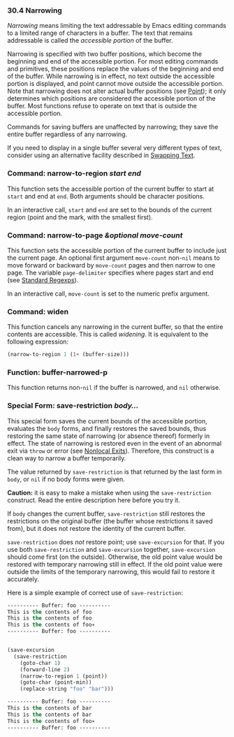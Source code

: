 

### 30.4 Narrowing

*Narrowing* means limiting the text addressable by Emacs editing commands to a limited range of characters in a buffer. The text that remains addressable is called the *accessible portion* of the buffer.

Narrowing is specified with two buffer positions, which become the beginning and end of the accessible portion. For most editing commands and primitives, these positions replace the values of the beginning and end of the buffer. While narrowing is in effect, no text outside the accessible portion is displayed, and point cannot move outside the accessible portion. Note that narrowing does not alter actual buffer positions (see [Point](Point.html)); it only determines which positions are considered the accessible portion of the buffer. Most functions refuse to operate on text that is outside the accessible portion.

Commands for saving buffers are unaffected by narrowing; they save the entire buffer regardless of any narrowing.

If you need to display in a single buffer several very different types of text, consider using an alternative facility described in [Swapping Text](Swapping-Text.html).

### Command: **narrow-to-region** *start end*

This function sets the accessible portion of the current buffer to start at `start` and end at `end`. Both arguments should be character positions.

In an interactive call, `start` and `end` are set to the bounds of the current region (point and the mark, with the smallest first).

### Command: **narrow-to-page** *\&optional move-count*

This function sets the accessible portion of the current buffer to include just the current page. An optional first argument `move-count` non-`nil` means to move forward or backward by `move-count` pages and then narrow to one page. The variable `page-delimiter` specifies where pages start and end (see [Standard Regexps](Standard-Regexps.html)).

In an interactive call, `move-count` is set to the numeric prefix argument.

### Command: **widen**

This function cancels any narrowing in the current buffer, so that the entire contents are accessible. This is called *widening*. It is equivalent to the following expression:

```lisp
(narrow-to-region 1 (1+ (buffer-size)))
```

### Function: **buffer-narrowed-p**

This function returns non-`nil` if the buffer is narrowed, and `nil` otherwise.

### Special Form: **save-restriction** *body…*

This special form saves the current bounds of the accessible portion, evaluates the `body` forms, and finally restores the saved bounds, thus restoring the same state of narrowing (or absence thereof) formerly in effect. The state of narrowing is restored even in the event of an abnormal exit via `throw` or error (see [Nonlocal Exits](Nonlocal-Exits.html)). Therefore, this construct is a clean way to narrow a buffer temporarily.

The value returned by `save-restriction` is that returned by the last form in `body`, or `nil` if no body forms were given.

**Caution:** it is easy to make a mistake when using the `save-restriction` construct. Read the entire description here before you try it.

If `body` changes the current buffer, `save-restriction` still restores the restrictions on the original buffer (the buffer whose restrictions it saved from), but it does not restore the identity of the current buffer.

`save-restriction` does *not* restore point; use `save-excursion` for that. If you use both `save-restriction` and `save-excursion` together, `save-excursion` should come first (on the outside). Otherwise, the old point value would be restored with temporary narrowing still in effect. If the old point value were outside the limits of the temporary narrowing, this would fail to restore it accurately.

Here is a simple example of correct use of `save-restriction`:

```lisp
---------- Buffer: foo ----------
This is the contents of foo
This is the contents of foo
This is the contents of foo∗
---------- Buffer: foo ----------
```

```lisp
```

```lisp
(save-excursion
  (save-restriction
    (goto-char 1)
    (forward-line 2)
    (narrow-to-region 1 (point))
    (goto-char (point-min))
    (replace-string "foo" "bar")))

---------- Buffer: foo ----------
This is the contents of bar
This is the contents of bar
This is the contents of foo∗
---------- Buffer: foo ----------
```
